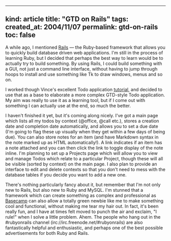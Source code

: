 -----
kind: article
title: "GTD on Rails"
tags:
created_at: 2004/11/07
permalink: gtd-on-rails
toc: false
-----

<p>A while ago, I mentioned <a href="http://www.rubyonrails.org/show/HomePage">Rails</a> &mdash; the Ruby-based framework that allows you to quickly build database driven web applications. I'm still in the process of learning Ruby, but I decided that perhaps the best way to learn would be to actually try to build something. By using Rails, I could build something with a GUI, not just a command line interface, without having to jump through hoops to install and use something like Tk to draw windows, menus and so on.</p>

<p>I worked though Vince's excellent Todo application <a href="http://darkhost.mine.nu:8080/~vince/rails/tutorial.html">tutorial</a>, and decided to use that as a base to elaborate a more complex GTD-style Todo application. My aim was really to use it as a learning tool, but if I come out with something I can actually use at the end, so much the better.</p>

<p>I haven't finished it yet, but it's coming along nicely. I've got a main page which lists all my todos by context (@office, @call etc.), stores a creation date and completion date automatically, and allows you to set a due date (I'm going to flag these up visually when they get within a few days of being due). You can also store notes for an item (and have Markdown syntax in the note marked up as HTML automatically!). A link indicates if an item has a note attached and you can then click the link to toggle display of the note inline. I'm planning to set up a Projects page which will allow you to view and manage Todos which relate to a particular Project, though these will all be visible (sorted by context) on the main page. I also plan to provide an interface to edit and delete contexts so that you don't need to mess with the database tables if you decide you want to add a new one.</p>

<p>There's nothing particularly fancy about it, but remember that I'm not only new to Rails, but also new to Ruby and MySQL. I'm stunned that a framework which can create something as complex and professional as <a href="http://www.basecamphq.com/">Basecamp</a> can also allow a totally green newbie like me to make something cool and functional, without making me tear my hair out. In fact, it's been really fun, and I have at times felt moved to punch the air and exclaim, "I rule!" when I solve a little problem. Ahem. The people who hang out in the #rubyonrails channel (irc://irc.freenode.net/#rubyonrails) are also fantastically helpful and enthusiastic, and perhaps one of the best possible advertisements for both Ruby and Rails. </p>


